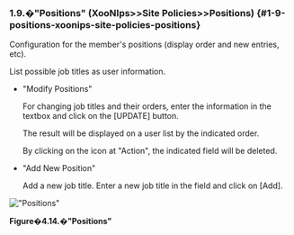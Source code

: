 ### 1.9.�&quot;Positions&quot; (XooNIps&gt;&gt;Site Policies&gt;&gt;Positions) {#1-9-positions-xoonips-site-policies-positions}

Configuration for the member&#039;s positions (display order and new entries, etc).

List possible job titles as user information.

*   &quot;Modify Positions&quot;

    For changing job titles and their orders, enter the information in the textbox and click on the [UPDATE] button.

    The result will be displayed on a user list by the indicated order.

    By clicking on the icon at &quot;Action&quot;, the indicated field will be deleted.

*   &quot;Add New Position&quot;

    Add a new job title. Enter a new job title in the field and click on [Add].

!["Positions"](images\xoonips-policy14.png)

**Figure�4.14.�&quot;Positions&quot;**